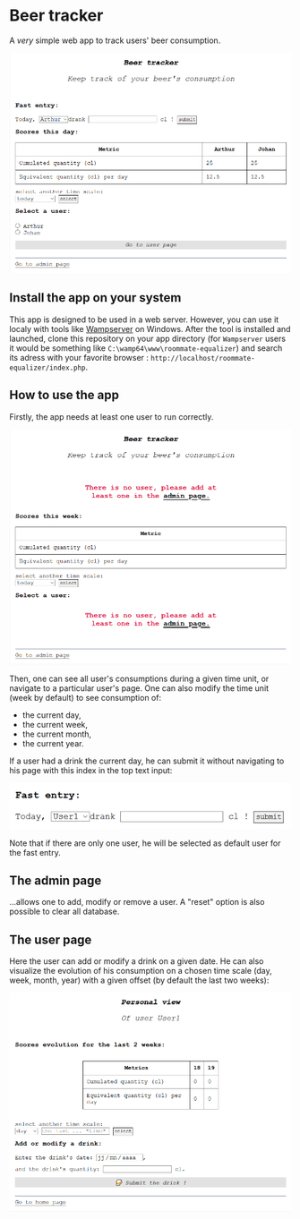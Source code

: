 # Beer tracker

A *very* simple web app to track users' beer consumption.

![fast entry](./readme_assets/home.png)

## Install the app on your system

This app is designed to be used in a web server. However, you can use it localy with tools like [Wampserver](https://sourceforge.net/projects/wampserver/files/) on Windows.
After the tool is installed and launched, clone this repository on your app directory (for `Wampserver` users it would be something like `C:\wamp64\www\roommate-equalizer`) and search its adress with your favorite browser : `http://localhost/roommate-equalizer/index.php`.

## How to use the app

Firstly, the app needs at least one user to run correctly.

![home page error](./readme_assets/home_error.png)

Then, one can see all user's consumptions during a given time unit, or navigate to a particular user's page.
One can also modify the time unit (week by default) to see consumption of:
* the current day,
* the current week,
* the current month,
* the current year.

If a user had a drink the current day, he can submit it without navigating to his page with this index in the top text input:

![fast entry](./readme_assets/fast_entry.png)

Note that if there are only one user, he will be selected as default user for the fast entry.

## The admin page

...allows one to add, modify or remove a user. A "reset" option is also possible to clear all database.

## The user page

Here the user can add or modify a drink on a given date. He can also visualize the evolution of his consumption on a chosen time scale (day, week, month, year) with a given offset (by default the last two weeks):

![fast entry](./readme_assets/user.png)
